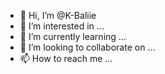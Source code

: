 - 👋 Hi, I’m @K-Baliie
- 👀 I’m interested in ...
- 🌱 I’m currently learning ...
- 💞️ I’m looking to collaborate on ...
- 📫 How to reach me ...

<!---
K-Baliie/K-Baliie is a ✨ special ✨ repository because its `README.md` (this file) appears on your GitHub profile.
You can click the Preview link to take a look at your changes.
--->
